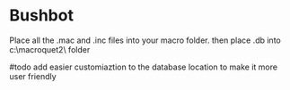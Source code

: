 # Bushbot

Place all the .mac and .inc files into your macro folder.
then place .db into c:\macroquet2\ folder

#todo
add easier customiaztion to the database location to make it more user friendly
